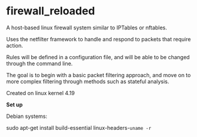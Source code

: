 # firewall_reloaded

A host-based linux firewall system similar to IPTables or nftables.

Uses the netfilter framework to handle and respond to packets that require action.

Rules will be defined in a configuration file, and will be able to be changed through the command line. 

The goal is to begin with a basic packet filtering approach, and move on to more complex filtering through methods such as stateful analysis. 

Created on linux kernel 4.19

**Set up**

Debian systems:

sudo apt-get install build-essential linux-headers-`uname -r`


